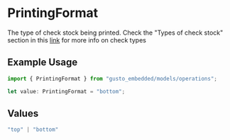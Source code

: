 # PrintingFormat

The type of check stock being printed. Check the "Types of check stock" section in this [link](https://support.gusto.com/article/999877761000000/Pay-your-team-by-check) for more info on check types

## Example Usage

```typescript
import { PrintingFormat } from "gusto_embedded/models/operations";

let value: PrintingFormat = "bottom";
```

## Values

```typescript
"top" | "bottom"
```